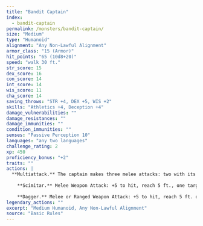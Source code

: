 ```yaml
---
title: "Bandit Captain"
index:
  - bandit-captain
permalink: /monsters/bandit-captain/
size: "Medium"
type: "Humanoid"
alignment: "Any Non-Lawful Alignment"
armor_class: "15 (Armor)"
hit_points: "65 (10d8+20)"
speed: "walk 30 ft."
str_score: 15
dex_score: 16
con_score: 14
int_score: 14
wis_score: 11
cha_score: 14
saving_throws: "STR +4, DEX +5, WIS +2"
skills: "Athletics +4, Deception +4"
damage_vulnerabilities: ""
damage_resistances: ""
damage_immunities: ""
condition_immunities: ""
senses: "Passive Perception 10"
languages: "any two languages"
challenge_rating: 2
xp: 450
proficiency_bonus: "+2"
traits: ""
actions: |
  **Multiattack.** The captain makes three melee attacks: two with its scimitar and one with its dagger. Or the captain makes two ranged attacks with its daggers.
    
    **Scimitar.** Melee Weapon Attack: +5 to hit, reach 5 ft., one target. Hit: 6 (1d6 + 3) slashing damage.
    
    **Dagger.** Melee or Ranged Weapon Attack: +5 to hit, reach 5 ft. or range 20/60 ft., one target. Hit: 5 (1d4 + 3) piercing damage.  
legendary_actions: ""
excerpt: "Medium Humanoid, Any Non-Lawful Alignment"
source: "Basic Rules"
---
```

